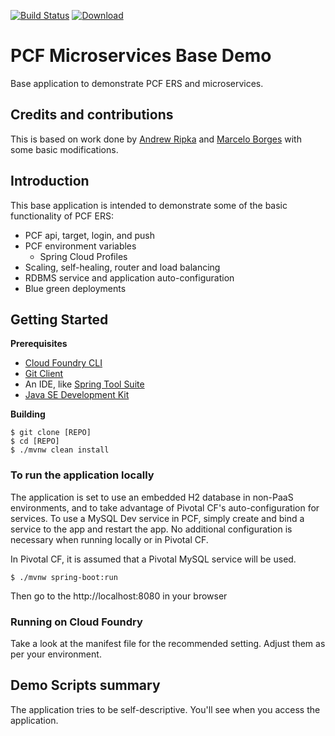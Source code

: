 [![Build Status](https://travis-ci.org/mborges-pivotal/pcf-ers-demo1.svg?branch=master)](https://travis-ci.org/mborges-pivotal/pcf-ers-demo1)
[ ![Download](https://api.bintray.com/packages/mborges-pivotal/generic/pcf-ers-demo1/images/download.svg) ](https://bintray.com/mborges-pivotal/generic/pcf-ers-demo1/_latestVersion)

# PCF Microservices Base Demo
Base application to demonstrate PCF ERS and microservices.

## Credits and contributions
This is based on work done by [Andrew Ripka](https://github.com/aripka-pivotal) and [Marcelo Borges](https://github.com/mborges-pivotal) with some basic modifications.

## Introduction
This base application is intended to demonstrate some of the basic functionality of PCF ERS:

* PCF api, target, login, and push
* PCF environment variables
  * Spring Cloud Profiles
* Scaling, self-healing, router and load balancing
* RDBMS service and application auto-configuration
* Blue green deployments

## Getting Started

**Prerequisites**
- [Cloud Foundry CLI](http://info.pivotal.io/p0R00I0eYJ011dAUCN06lR2)
- [Git Client](http://info.pivotal.io/i1RI0AUe6gN00C010l12J0R)
- An IDE, like [Spring Tool Suite](http://info.pivotal.io/f00RC0N0lh01eU21IAJ260R)
- [Java SE Development Kit](http://info.pivotal.io/n0I60i3021AN0JU0le10CRR)

**Building**
```
$ git clone [REPO]
$ cd [REPO]
$ ./mvnw clean install
``` 

### To run the application locally
The application is set to use an embedded H2 database in non-PaaS environments, and to take advantage of Pivotal CF's auto-configuration for services. To use a MySQL Dev service in PCF, simply create and bind a service to the app and restart the app. No additional configuration is necessary when running locally or in Pivotal CF.

In Pivotal CF, it is assumed that a Pivotal MySQL service will be used.

```
$ ./mvnw spring-boot:run
```

Then go to the http://localhost:8080 in your browser

### Running on Cloud Foundry
Take a look at the manifest file for the recommended setting. Adjust them as per your environment.

## Demo Scripts summary
The application tries to be self-descriptive. You'll see when you access the application.


